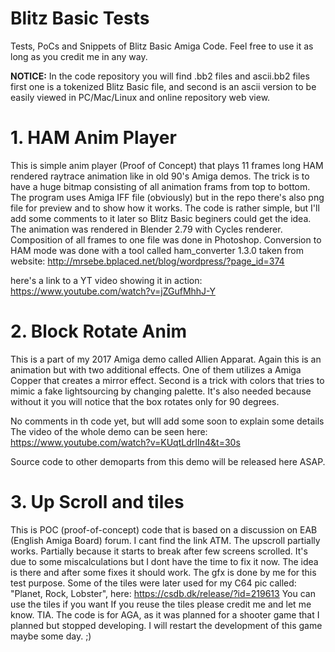 # Blitz Basic Tests

Tests, PoCs and Snippets of Blitz Basic Amiga Code.
Feel free to use it as long as you credit me in any way.

__NOTICE:__
In the code repository you will find .bb2 files and ascii.bb2 files
first one is a tokenized Blitz Basic file, and second is an ascii version to be easily viewed in PC/Mac/Linux and online repository web view. 

# 1. HAM Anim Player

This is simple anim player (Proof of Concept) that plays 11 frames long HAM rendered raytrace animation like in old 90's Amiga demos.
The trick is to have a huge bitmap consisting of all animation frams from top to bottom. The program uses Amiga IFF file (obviously) but in the repo there's also png file for preview and to show how it works.
The code is rather simple, but I'll add some comments to it later so Blitz Basic beginers could get the idea.
The animation was rendered in Blender 2.79 with Cycles renderer. Composition of all frames to one file was done in Photoshop. Conversion to HAM mode was done with a tool called ham_converter 1.3.0 taken from website: http://mrsebe.bplaced.net/blog/wordpress/?page_id=374

here's a link to a YT video showing it in action:
https://www.youtube.com/watch?v=jZGufMhhJ-Y

# 2. Block Rotate Anim

This is a part of my 2017 Amiga demo called Allien Apparat. Again this is an animation but with two additional effects. 
One of them utilizes a Amiga Copper that creates a mirror effect. Second is a trick with colors that tries to mimic a fake lightsourcing by changing palette. It's also needed because without it you will notice that the box rotates only for 90 degrees. 

No comments in th code yet, but wlll add some soon to explain some details
The video of the whole demo can be seen here:
https://www.youtube.com/watch?v=KUqtLdrIIn4&t=30s

Source code to other demoparts from this demo will be released here ASAP.


# 3. Up Scroll and tiles

This is POC (proof-of-concept) code that is based on a discussion on EAB (English Amiga Board) forum. I cant find the link ATM.
The upscroll partially works. Partially because it starts to break after few screens scrolled. It's due to some miscalculations but I dont have the time to fix it now. The idea is there and after some fixes it should work.
The gfx is done by me for this test purpose. Some of the tiles were later used for my C64 pic called: "Planet, Rock, Lobster", here: https://csdb.dk/release/?id=219613
You can use the tiles if you want If you reuse the tiles please credit me and let me know. TIA.
The code is for AGA, as it was planned for a shooter game that I planned but stopped developing. I will restart the development of this game maybe some day. ;)


